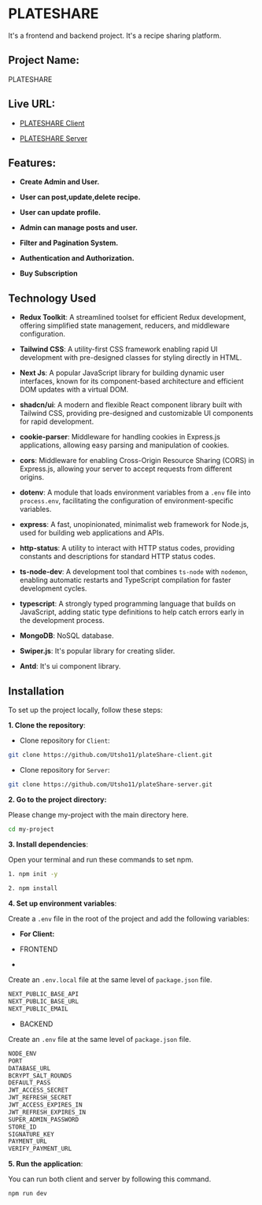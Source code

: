 
# PLATESHARE

It's a frontend and backend project. It's a recipe sharing platform.

## Project Name:

PLATESHARE

## Live URL:

- [PLATESHARE Client](https://plate-share.vercel.app/)

- [PLATESHARE Server](https://plate-share-server.vercel.app/)

## Features:

- **Create Admin and User.**

- **User can post,update,delete recipe.** 

- **User can update profile.**

- **Admin can manage posts and user.**

- **Filter and Pagination System.**

- **Authentication and Authorization.**
  
- **Buy Subscription**


## Technology Used

- **Redux Toolkit**: A streamlined toolset for efficient Redux development, offering simplified state management, reducers, and middleware configuration.

- **Tailwind CSS**: A utility-first CSS framework enabling rapid UI development with pre-designed classes for styling directly in HTML.

- **Next Js**: A popular JavaScript library for building dynamic user interfaces, known for its component-based architecture and efficient DOM updates with a virtual DOM.

- **shadcn/ui**: A modern and flexible React component library built with Tailwind CSS, providing pre-designed and customizable UI components for rapid development.

- **cookie-parser**: Middleware for handling cookies in Express.js applications, allowing easy parsing and manipulation of cookies.

- **cors**: Middleware for enabling Cross-Origin Resource Sharing (CORS) in Express.js, allowing your server to accept requests from different origins.

- **dotenv**: A module that loads environment variables from a `.env` file into `process.env`, facilitating the configuration of environment-specific variables.

- **express**: A fast, unopinionated, minimalist web framework for Node.js, used for building web applications and APIs.

- **http-status**: A utility to interact with HTTP status codes, providing constants and descriptions for standard HTTP status codes.

- **ts-node-dev**: A development tool that combines `ts-node` with `nodemon`, enabling automatic restarts and TypeScript compilation for faster development cycles.

- **typescript**: A strongly typed programming language that builds on JavaScript, adding static type definitions to help catch errors early in the development process.

- **MongoDB**: NoSQL database.

- **Swiper.js**: It's popular library for creating slider.

- **Antd**: It's ui component library.

## Installation

To set up the project locally, follow these steps:

**1. Clone the repository**:

- Clone repository for `Client`:

```bash
git clone https://github.com/Utsho11/plateShare-client.git
```
- Clone repository for `Server`:

```bash
git clone https://github.com/Utsho11/plateShare-server.git
```

**2. Go to the project directory:**

Please change my-project with the main directory here. 

```bash
cd my-project
```
 

**3. Install dependencies**:

Open your terminal and run these commands to set npm.

```bash
1. npm init -y
    
2. npm install
```

**4. Set up environment variables**:

Create a `.env` file in the root of the project and add the following variables:

- **For Client:**

- FRONTEND
- 
Create an `.env.local` file at the same level of `package.json` file.

```bash
NEXT_PUBLIC_BASE_API
NEXT_PUBLIC_BASE_URL
NEXT_PUBLIC_EMAIL
```
- BACKEND

Create an `.env` file at the same level of `package.json` file.

```bash
NODE_ENV
PORT
DATABASE_URL
BCRYPT_SALT_ROUNDS
DEFAULT_PASS
JWT_ACCESS_SECRET
JWT_REFRESH_SECRET
JWT_ACCESS_EXPIRES_IN
JWT_REFRESH_EXPIRES_IN
SUPER_ADMIN_PASSWORD
STORE_ID
SIGNATURE_KEY
PAYMENT_URL
VERIFY_PAYMENT_URL
```

**5. Run the application**:

You can run both client and server by following this command.

```bash
npm run dev
```
